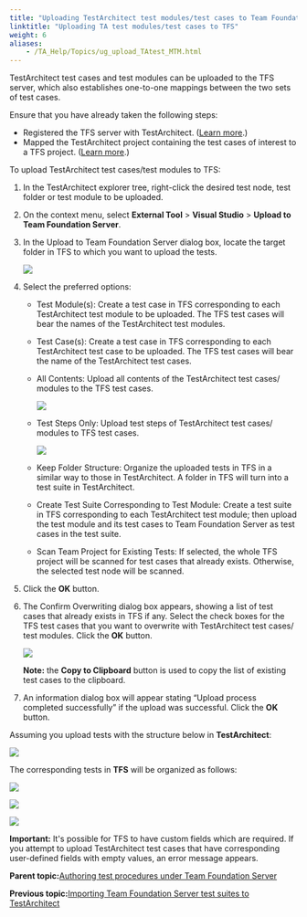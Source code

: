 ```yaml
--- 
title: "Uploading TestArchitect test modules/test cases to Team Foundation Server"
linktitle: "Uploading TA test modules/test cases to TFS"
weight: 6
aliases: 
    - /TA_Help/Topics/ug_upload_TAtest_MTM.html
---
```


TestArchitect test cases and test modules can be uploaded to the TFS server, which also establishes one-to-one mappings between the two sets of test cases.

Ensure that you have already taken the following steps:

-   Registered the TFS server with TestArchitect. \([Learn more](Integration_MTM_connecting_TFS.html).\)
-   Mapped the TestArchitect project containing the test cases of interest to a TFS project. \([Learn more](Integration_MTM_map_proj.html).\)

To upload TestArchitect test cases/test modules to TFS:

1.  In the TestArchitect explorer tree, right-click the desired test node, test folder or test module to be uploaded.

2.  On the context menu, select **External Tool** \> **Visual Studio** \> **Upload to Team Foundation Server**.

3.  In the Upload to Team Foundation Server dialog box, locate the target folder in TFS to which you want to upload the tests.

    ![](/images//Images/TFS_upload.png)

4.  Select the preferred options:

    -   Test Module\(s\): Create a test case in TFS corresponding to each TestArchitect test module to be uploaded. The TFS test cases will bear the names of the TestArchitect test modules.
    -   Test Case\(s\): Create a test case in TFS corresponding to each TestArchitect test case to be uploaded. The TFS test cases will bear the name of the TestArchitect test cases.
    -   All Contents: Upload all contents of the TestArchitect test cases/ modules to the TFS test cases.

        ![](/images//Images/TFS_upload_all_contents.png)

    -   Test Steps Only: Upload test steps of TestArchitect test cases/ modules to TFS test cases.

        ![](/images//Images/TFS_upload_test_steps.png)

    -   Keep Folder Structure: Organize the uploaded tests in TFS in a similar way to those in TestArchitect. A folder in TFS will turn into a test suite in TestArchitect.
    -   Create Test Suite Corresponding to Test Module: Create a test suite in TFS corresponding to each TestArchitect test module; then upload the test module and its test cases to Team Foundation Server as test cases in the test suite.
    -   Scan Team Project for Existing Tests: If selected, the whole TFS project will be scanned for test cases that already exists. Otherwise, the selected test node will be scanned.
5.  Click the **OK** button.

6.  The Confirm Overwriting dialog box appears, showing a list of test cases that already exists in TFS if any. Select the check boxes for the TFS test cases that you want to overwrite with TestArchitect test cases/ test modules. Click the **OK** button.

    ![](/images//Images/TFS_upload_overwrite_dlg.png)

    **Note:** the **Copy to Clipboard** button is used to copy the list of existing test cases to the clipboard.

7.  An information dialog box will appear stating “Upload process completed successfully” if the upload was successful. Click the **OK** button.


Assuming you upload tests with the structure below in **TestArchitect**:

![](/images//Images/TFS_upload_TA_tests_illustration.png)

The corresponding tests in **TFS** will be organized as follows:

![](/images//Images/TFS_upload_TM_illustration.png)

![](/images//Images/TFS_upload_TC_illustration.png)

![](/images//Images/TFS_upload_TM_TC_illustration.png)

**Important:** It's possible for TFS to have custom fields which are required. If you attempt to upload TestArchitect test cases that have corresponding user-defined fields with empty values, an error message appears.

**Parent topic:**[Authoring test procedures under Team Foundation Server](/TA_Help/Topics/ug_MTM_set_up_TA.html)

**Previous topic:**[Importing Team Foundation Server test suites to TestArchitect](/TA_Help/Topics/ug_MTM_import_TS.html)

